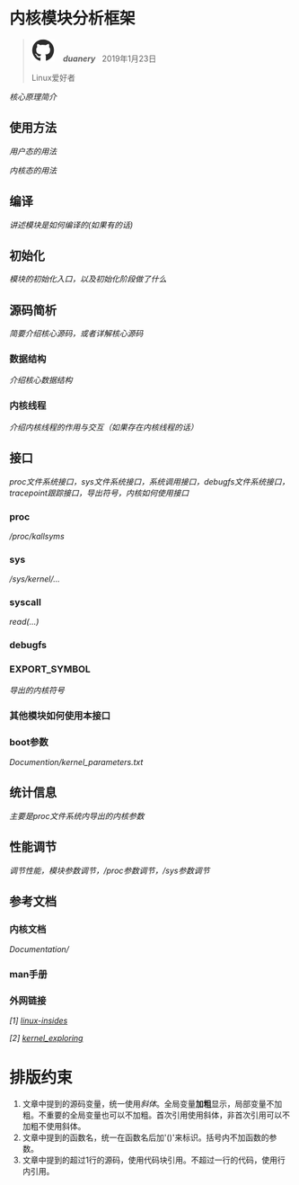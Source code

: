 # 内核模块分析框架

> [![40](https://github.com/duanery/picture/blob/master/github/github_black_40px.png)](https://duanery.github.io)
> &nbsp;&nbsp;
> ***duanery*** &nbsp;
> 2019年1月23日
> 
> Linux爱好者

*核心原理简介*

## 使用方法

*用户态的用法*

*内核态的用法*

## 编译
*讲述模块是如何编译的(如果有的话)*

## 初始化
*模块的初始化入口，以及初始化阶段做了什么*

## 源码简析
*简要介绍核心源码，或者详解核心源码*

### 数据结构

*介绍核心数据结构*

### 内核线程

*介绍内核线程的作用与交互（如果存在内核线程的话）*

## 接口
*proc文件系统接口，sys文件系统接口，系统调用接口，debugfs文件系统接口，
tracepoint跟踪接口，导出符号，内核如何使用接口*

### proc
*/proc/kallsyms*

### sys
*/sys/kernel/...*

### syscall
*read(...)*

### debugfs

### EXPORT_SYMBOL
*导出的内核符号*

### 其他模块如何使用本接口

### boot参数

*Documention/kernel_parameters.txt*

## 统计信息
*主要是proc文件系统内导出的内核参数*

## 性能调节
*调节性能，模块参数调节，/proc参数调节，/sys参数调节*

## 参考文档

### 内核文档
*Documentation/*

### man手册

### 外网链接
*\[1\] [linux-insides][1]*

*\[2\] [kernel_exploring][2]*

[1]: https://0xax.gitbooks.io/linux-insides/ "linux-insides"
[2]: https://richardweiyang.gitbooks.io/kernel-exploring/	"kernel_exploring"

# 排版约束

1. 文章中提到的源码变量，统一使用*斜体*。全局变量**加粗**显示，局部变量不加粗。不重要的全局变量也可以不加粗。首次引用使用斜体，非首次引用可以不加粗不使用斜体。
2. 文章中提到的函数名，统一在函数名后加'()'来标识。括号内不加函数的参数。
3. 文章中提到的超过1行的源码，使用代码块引用。不超过一行的代码，使用行内引用。
